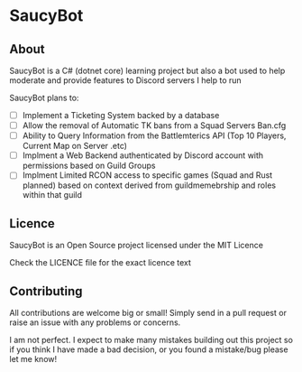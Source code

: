# SaucyBot
## About
SaucyBot is a C# (dotnet core) learning project but also a bot used to help moderate and provide features to Discord servers I help to run

SaucyBot plans to:
- [ ] Implement a Ticketing System backed by a database
- [ ] Allow the removal of Automatic TK bans from a Squad Servers Ban.cfg
- [ ] Ability to Query Information from the Battlemterics API (Top 10 Players, Current Map on Server .etc)
- [ ] Implment a Web Backend authenticated by Discord account with permissions based on Guild Groups
- [ ] Implment Limited RCON access to specific games (Squad and Rust planned) based on context derived from guildmemebrship and roles within that guild

## Licence
SaucyBot is an Open Source project licensed under the MIT Licence

Check the LICENCE file for the exact licence text

## Contributing
All contributions are welcome big or small! Simply send in a pull request or raise an issue with any problems or concerns.

I am not perfect. I expect to make many mistakes building out this project so if you think I have made a bad decision, or you found a mistake/bug please let me know!
